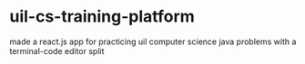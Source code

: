 # uil-cs-training-platform
made a react.js app for practicing uil computer science java problems with a terminal-code editor split
